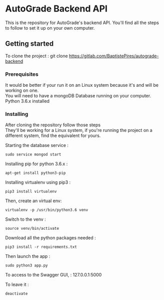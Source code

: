 # AutoGrade Backend API
 
 This is the repository for AutoGrade's backend API. You'll find all the steps to follow to 
 set it up on your own computer. 
 
 ## Getting started
 To clone the project : git clone https://gitlab.com/BaptistePires/autograde-backend
 
 ### Prerequisites
 It would be better if your run it on an Linux system because it's and will be working on one.  
 You will need to have a mongoDB Database running on your computer.  
 Python 3.6.x installed 


 
 ### Installing
 After cloning the repository follow those steps  
 They'll be working for a Linux system, if you're running the project on a different system, find
 the equivalent for yours.
 
 Starting the database service :
```shell script
sudo service mongod start
```
Installing pip for python 3.6.x :
```shell script
apt-get install python3-pip 
```
Installing virtualenv using pip3 :
```shell script
pip3 install virtualenv    
```
Then, create an virtual env:
```shell script
virtualenv -p /usr/bin/python3.6 venv
```
Switch to the venv :
```shell script
source venv/bin/activate
```
Download all the python packages needed : 
```shell script
pip3 install -r requirements.txt 
```
Then launch the app :
```shell script
sudo python3 app.py
```
To access to the Swagger GUI, : 127.0.0.1:5000  

To leave it :
```shell script
deactivate
```
 
